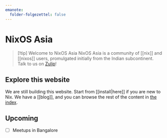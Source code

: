 ```yaml
---
emanote:
  folder-folgezettel: false
---
```


# NixOS Asia

> [!tip] Welcome to NixOS Asia
> NixOS Asia is a community of [[nix]] and [[nixos]] users, promulgated initially from the Indian subcontinent. Talk to us on [Zulip](https://nixos.zulipchat.com/)!

## Explore this website

We are still building this website. Start from [[install|here]] if you are new to Nix. We have a [[blog]], and you can browse the rest of the content  in [the index](-/all).

## Upcoming

- [ ] Meetups in Bangalore
